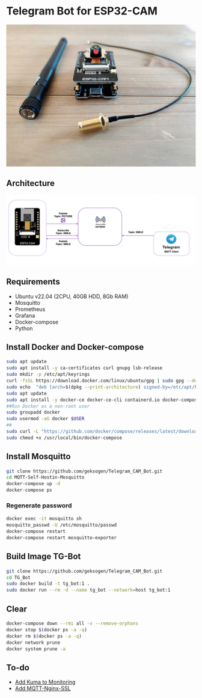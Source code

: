 # Telegram Bot for ESP32-CAM

![alt text](esp32-cam.jpg "Architecture")

## Architecture
![alt text](Architecture.png "Architecture")

## Requirements
* Ubuntu v22.04 (2CPU, 40GB HDD, 8Gb RAM)
* Mosquitto
* Prometheus
* Grafana 
* Docker-compose
* Python

## Install Docker and Docker-compose
```BASH
sudo apt update
sudo apt install -y ca-certificates curl gnupg lsb-release
sudo mkdir -p /etc/apt/keyrings
curl -fsSL https://download.docker.com/linux/ubuntu/gpg | sudo gpg --dearmor -o /etc/apt/keyrings/docker.gpg
sudo echo  "deb [arch=$(dpkg --print-architecture) signed-by=/etc/apt/keyrings/docker.gpg] https://download.docker.com/linux/ubuntu  $(lsb_release -cs) stable" | sudo tee /etc/apt/sources.list.d/docker.list > /dev/null
sudo apt update
sudo apt install -y docker-ce docker-ce-cli containerd.io docker-compose-plugin
##Run Docker as a non-root user
sudo groupadd docker
sudo usermod -aG docker $USER
##
sudo curl -L "https://github.com/docker/compose/releases/latest/download/docker-compose-$(uname -s)-$(uname -m)" -o /usr/local/bin/docker-compose
sudo chmod +x /usr/local/bin/docker-compose
```

## Install Mosquitto
```BASH
git clone https://github.com/geksogen/Telegram_CAM_Bot.git
cd MQTT-Self-Hostin-Mosquitto
docker-compose up -d
docker-compose ps
```
### Regenerate password
```BASH
docker exec -it mosquitto sh
mosquitto_passwd -U /etc/mosquitto/passwd
docker-compose restart
docker-compose restart mosquitto-exporter
```

## Build Image TG-Bot
```BASH
git clone https://github.com/geksogen/Telegram_CAM_Bot.git
cd TG_Bot
sudo docker build -t tg_bot:1 .
sudo docker run --rm -d --name tg_bot --network=host tg_bot:1
```

## Clear
```BASH
docker-compose down --rmi all -v --remove-orphans
docker stop $(docker ps -a -q)
docker rm $(docker ps -a -q)
docker network prune
docker system prune -a
```

## To-do
* [Add Kuma to Monitoring](https://medium.com/@tomer.klein/real-time-uptime-monitoring-with-uptime-kuma-and-grafana-16638d6a579f)
* [Add MQTT-Nginx-SSL](https://admintuts.net/server-admin/how-to-configure-mosquitto-with-nginx-reverse-proxy)
